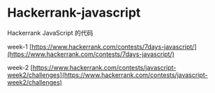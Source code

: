 # Hackerrank-javascript

Hackerrank JavaScript 的代码

week-1
[https://www.hackerrank.com/contests/7days-javascript/](https://www.hackerrank.com/contests/7days-javascript/)

week-2
[https://www.hackerrank.com/contests/javascript-week2/challenges](https://www.hackerrank.com/contests/javascript-week2/challenges)
